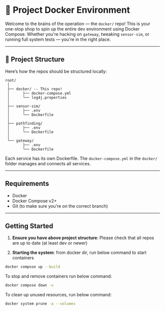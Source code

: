 # 🐳 Project Docker Environment

Welcome to the brains of the operation — the `docker/` repo! This is your one-stop shop to spin up the entire dev environment using Docker Compose. Whether you're hacking on `gateway`, tweaking `sensor-sim`, or running full system tests — you're in the right place.

---

## 📁 Project Structure

Here’s how the repos should be structured locally:
```
root/
 │ 
 ├── docker/ -- This repo!
 │      ├── docker-compose.yml 
 │      └── log4j.properties
 │ 
 ├── sensor-sim/
 │      ├── .env 
 │      └── Dockerfile 
 │      
 ├── pathfinding/ 
 │      ├── .env 
 │      └── Dockerfile 
 │ 
 └── gateway/
        ├── .env 
        └── Dockerfile
```

Each service has its own Dockerfile. The `docker-compose.yml` in the `docker/` folder manages and connects all services.

---

## Requirements

- Docker
- Docker Compose v2+
- Git (to make sure you're on the correct branch)

---

## Getting Started

1. **Ensure you have above project structure**:
Please check that all repos are up to date (at least dev or newer)

2. **Starting the system**:
from docker dir, run below command to start containers
```bash
docker compose up --build
```
To stop and remove containers run below command:
```bash
docker compose down -v
```
To clean up unused resources, run below command:
```bash
docker system prune -a --volumes
```
